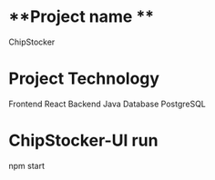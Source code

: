 # **Project name **

ChipStocker

# **Project Technology**

 Frontend React
 Backend Java
 Database PostgreSQL


# ChipStocker-UI run

npm start
